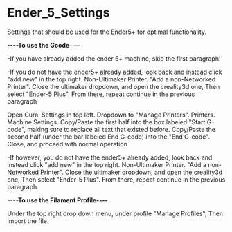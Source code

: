 # Ender_5_Settings
Settings that should be used for the Ender5+ for optimal functionality.

**----To use the Gcode----**

-If you have already added the ender 5+ machine, skip the first paragraph!

-If you do not have the ender5+ already added, look back and instead click "add new" in the top right. Non-Ultimaker Printer. "Add a non-Networked Printer".
Close the ultimaker dropdown, and open the creality3d one, Then select "Ender-5 Plus". From there, repeat continue in the previous paragraph

Open Cura. Settings in top left. Dropdown to "Manage Printers".
Printers. Machine Settings. Copy/Paste the first half into the box labeled "Start G-code", making sure to replace all text that existed before.
Copy/Paste the second half (under the bar labeled End G-code) into the "End G-code". Close, and proceed with normal operation

-If however, you do not have the ender5+ already added, look back and instead click "add new" in the top right. Non-Ultimaker Printer. "Add a non-Networked Printer".
Close the ultimaker dropdown, and open the creality3d one, Then select "Ender-5 Plus". From there, repeat continue in the previous paragraph

**----To use the Filament Profile----**
 
Under the top right drop down menu, under profile "Manage Profiles", Then import the file.
